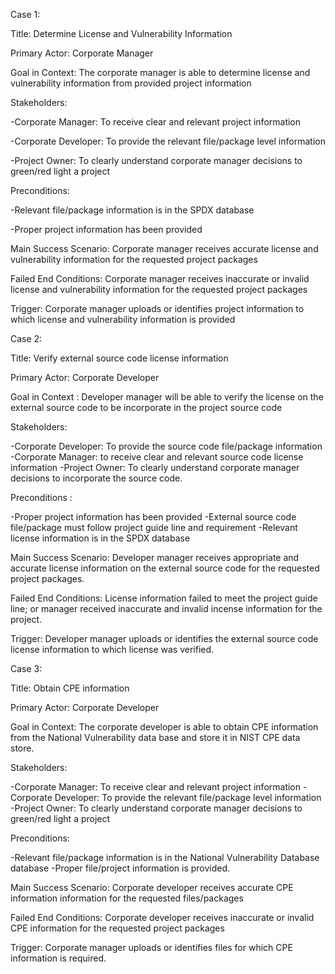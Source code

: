 Case 1:

Title: Determine License and Vulnerability Information 

Primary Actor: Corporate Manager

Goal in Context: The corporate manager is able to determine license and vulnerability information from provided project information

Stakeholders:

 -Corporate Manager: To receive clear and relevant project information
 
 -Corporate Developer: To provide the relevant file/package level information 
 
 -Project Owner: To clearly understand corporate manager decisions to green/red light a project 
 
Preconditions: 

 -Relevant file/package information is in the SPDX database
 
 -Proper project information has been provided  
 
Main Success Scenario: Corporate manager receives accurate license and vulnerability information for the requested project packages

Failed End Conditions: Corporate manager receives inaccurate or invalid license and vulnerability information for the requested project packages

Trigger: Corporate manager uploads or identifies project information to which license and vulnerability information is provided



Case 2:

Title: Verify external source code license information

Primary Actor: Corporate Developer

Goal in Context : Developer manager will be able to verify the license on the external source code to be incorporate in the project source code

Stakeholders:

-Corporate Developer: To provide the source code file/package information
-Corporate Manager: to receive clear and relevant source code license information
-Project Owner: To clearly understand corporate manager decisions to incorporate the source code.

Preconditions :

-Proper project information has been provided
-External source code file/package must follow project guide line and requirement
-Relevant license information is in the SPDX database

Main Success Scenario: Developer manager receives appropriate and accurate license information on the external source code for the requested project packages.

Failed End Conditions: License information failed to meet the project guide line; or manager received inaccurate and invalid incense information for the project.

Trigger: Developer manager uploads or identifies the external source code license information to which license was verified.



Case 3:

Title: Obtain CPE information 

Primary Actor: Corporate Developer

Goal in Context: The corporate developer is able to obtain CPE information from the National Vulnerability data base and store it in NIST CPE data store.

Stakeholders:

 -Corporate Manager: To receive clear and relevant project information
 -Corporate Developer: To provide the relevant file/package level information 
 -Project Owner: To clearly understand corporate manager decisions to green/red light a project 
 
Preconditions:

-Relevant file/package information is in the National Vulnerability Database database
-Proper file/project information is provided.  

Main Success Scenario: Corporate developer receives accurate CPE information information for the requested files/packages

Failed End Conditions: Corporate developer receives inaccurate or invalid CPE information for the requested project packages

Trigger: Corporate manager uploads or identifies files for which CPE information is required.
